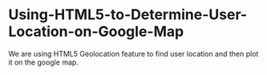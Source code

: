 # Using-HTML5-to-Determine-User-Location-on-Google-Map

We are using HTML5 Geolocation feature to find user location and then plot it on the google map.
